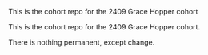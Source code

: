 
This is the cohort repo for the 2409 Grace Hopper cohort


This is the cohort repo for the 2409 Grace Hopper cohort.

There is nothing permanent, except change.


